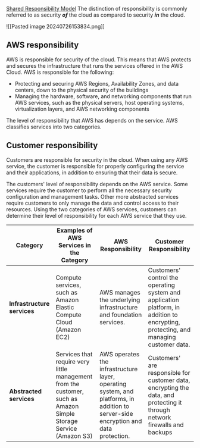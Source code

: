 [Shared Responsibility Model](https://aws.amazon.com/compliance/shared-responsibility-model/)
The distinction of responsibility is commonly referred to as security **_of_** the cloud as compared to security _**in**_ the cloud.

![[Pasted image 20240726153834.png]]

## AWS responsibility

AWS is responsible for security of the cloud. This means that AWS protects and secures the infrastructure that runs the services offered in the AWS Cloud. AWS is responsible for the following:

- Protecting and securing AWS Regions, Availability Zones, and data centers, down to the physical security of the buildings
- Managing the hardware, software, and networking components that run AWS services, such as the physical servers, host operating systems, virtualization layers, and AWS networking components

The level of responsibility that AWS has depends on the service. AWS classifies services into two categories.
## Customer responsibility

Customers are responsible for security in the cloud. When using any AWS service, the customer is responsible for properly configuring the service and their applications, in addition to ensuring that their data is secure.

The customers' level of responsibility depends on the AWS service. Some services require the customer to perform all the necessary security configuration and management tasks. Other more abstracted services require customers to only manage the data and control access to their resources. Using the two categories of AWS services, customers can determine their level of responsibility for each AWS service that they use.

| **Category**                      | **Examples of AWS Services in the Category**                                                                      | **AWS Responsibility**                                                                                                             | **Customer Responsibility**                                                                                                          |
| --------------------------------- | ----------------------------------------------------------------------------------------------------------------- | ---------------------------------------------------------------------------------------------------------------------------------- | ------------------------------------------------------------------------------------------------------------------------------------ |
| **Infrastructure services  <br>** | Compute services, such as Amazon Elastic Compute Cloud (Amazon EC2)                                               | AWS manages the underlying infrastructure and foundation services.                                                                 | Customers' control the operating system and application platform, in addition to encrypting, protecting, and managing customer data. |
| **Abstracted services  <br>**     | Services that require very little management from the customer, such as Amazon Simple Storage Service (Amazon S3) | AWS operates the infrastructure layer, operating system, and platforms, in addition to server-side encryption and data protection. | Customers' are responsible for customer data, encrypting the data, and protecting it through network firewalls and backups           |
